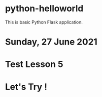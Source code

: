 # python-helloworld

This is basic Python Flask application.

# Sunday, 27 June 2021
# Test Lesson 5
# Let's Try !
